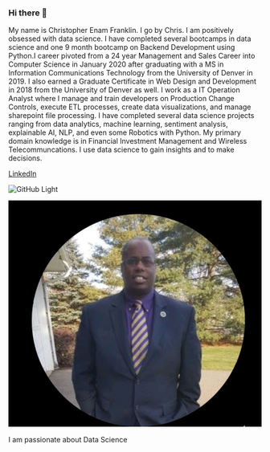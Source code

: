 ### Hi there 👋

My name is Christopher Enam Franklin. I go by Chris. I am positively obsessed with data science. I have completed several bootcamps in data science and one 9 month bootcamp on Backend Development using Python.I career pivoted from a 24 year Management and Sales Career into Computer Science in January 2020 after graduating with a MS in Information Communications Technology from the University of Denver in 2019. I also earned a Graduate Certificate in Web Design and Development in 2018 from the University of Denver as well. I work as a IT Operation Analyst where I manage and train developers on Production Change Controls, execute ETL processes, create data visualizations, and manage sharepoint file processing. I have completed several data science projects ranging from data analytics, machine learning, sentiment analysis, explainable AI, NLP, and even some Robotics with Python. My primary domain knowledge is in Financial Investment Management and Wireless Telecommuncations. I use data science to gain insights and to make decisions.



[LinkedIn](https://www.linkedin.com/in/christopherefranklin)

![GitHub Light](https://github.com/github-light.png#gh-dark-mode-only)

![Chris Profile Picture](images/ChrisProfile.PNG)

I am passionate about Data Science

<!--
**cef1911/cef1911** is a ✨ _special_ ✨ repository because its `README.md` (this file) appears on your GitHub profile.

Here are some ideas to get you started:

- 🔭 I’m currently working on ...
- 🌱 I’m currently learning ...
- 👯 I’m looking to collaborate on ...
- 🤔 I’m looking for help with ...
- 💬 Ask me about ...
- 📫 How to reach me: ...
- 😄 Pronouns: ...
- ⚡ Fun fact: ...
-->
